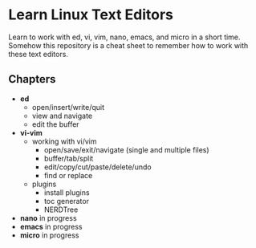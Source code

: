 # Learn Linux Text Editors

Learn to work with ed, vi, vim, nano, emacs, and micro in a short time. Somehow this repository is a cheat sheet to remember how to work with these text editors. 


## Chapters
- **ed**
	- open/insert/write/quit
	- view and navigate
	- edit the buffer
- **vi-vim**
	- working with vi/vim
		- open/save/exit/navigate (single and multiple files)
		- buffer/tab/split
		- edit/copy/cut/paste/delete/undo
		- find or replace
	- plugins
		- install plugins
		- toc generator
		- NERDTree
- **nano** in progress
- **emacs** in progress
- **micro** in progress


